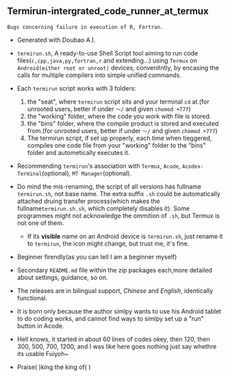 ## Termirun-intergrated_code_runner_at_termux
```
Bugs concerning failure in execution of R, Fortran.
```

- Generated with Doubao A.I.

- `termirun.sh`, A ready-to-use Shell Script tool aiming to run code files(`c,cpp,java,py,fortran,r` and extending...) using `Termux` on `Android(either root or unroot)` devices, convenitntly, by encasing the calls for multiple compilers into simple unified commands.

- Each `termirun` script works with 3 folders:  
  1. the "seat", where `termirun` script sits and your terminal `cd` at.(for unrooted users, better if under `～/` and given `chomod +777`)
  2. the "working" folder, where the code you work with file is stored.
  3. the "bins" folder, where the compile product is stored and executed from.(for unrooted users, better if under `～/` and given `chomod +777`)
  4. The termirun script, if set up properly, each time when tieggered, compiles one code file from your "working" folder to the "bins" folder and autometically executes it.

- Recommending `termirun`'s association with `Termux`, `Acode`, `Acodex-Terminal`(optional), `MT Manager`(optional).

- Do mind the mis-renaming, the script of all versions has fullname `termirun.sh`, not base name. The extra suffix `.sh` could be automatically attached druing transfer process(which makes the fullname`termirun.sh.sh`, which completely disables it). Some programmes might not acknowledge the ommition of `.sh`, but Termux is not one of them.
  - If its **visible** name on an Android device is `termirun.sh`, just rename it to `termirun`, the icon might change, but trust me, it's fine.

- Beginner firendly(as you can tell I am a beginner myself)

- Secondary `README.md` file within the zip packages each,more detailed about settings, guidance, so on.
  
- The releases are in bilingual support, *Chinese* and *English*, identically functional.

- It is born only because the author simlpy wants to use his Android tablet to do coding works, and cannot find ways to simlpy set up a "run" button in Acode.

- Hell knows, it started in about 60 lines of codes okey, then 120, then 300, 500, 700, 1200, and I was like here goes nothing just say whethre its usable Fuiyoh~

- Praise( )king the king of( )
